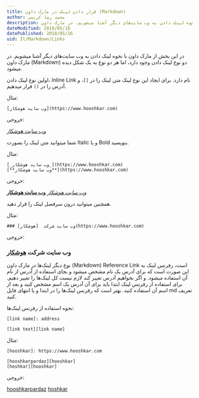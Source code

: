```yaml
---
title: قرار دادن لینک در مارک داون (Markdown)  
author: محمد رضا کریمی  
description: در این بخش از مارک داون با نحوه لینک دادن به وب سایت‌های دیگر آشنا میشویم. در مارک داون (Markdown) دو نوع لینک دادن وجود دارد، اما هر دو نوع به یک شکل دیده میشود.
dateModified: 2018/05/16  
datePublished: 2018/05/16  
uid: It/Markdown/Links  
---
```


در این بخش از مارک داون با نحوه لینک دادن به وب سایت‌های دیگر آشنا میشویم. در مارک داون (Markdown) دو نوع لینک دادن وجود دارد، اما هر دو نوع به یک شکل دیده میشود.

اولین نوع لینک دادن، Inline Link نام دارد. برای ایجاد این نوع لینک متن لینک را در `[]`، و آدرس را در `()` قرار میدهیم.

مثال:

```
[وب سایت هوشکار](https://www.hooshkar.com)
```

خروجی:

[وب سایت هوشکار](https://www.hooshkar.com)

شما میتوانید متن لینک را بصورت Italic و یا Bold بنویسید.

مثال:

```
[_وب سایت هوشکار_](https://www.hooshkar.com)
[**وب سایت هوشکار**](https://www.hooshkar.com)
```

خروجی:

[_وب سایت هوشکار_](https://www.hooshkar.com)
[**وب سایت هوشکار**](https://www.hooshkar.com)

همچنین میتوانید درون سرفصل لینک را قرار دهید.

مثال:

```
### وب سایت شرکت  [هوشکار](https://www.hooshkar.com)
```

خروجی:

### وب سایت شرکت  [هوشکار](https://www.hooshkar.com)

نوع دیگر لینک‌ها در مارک داون (Markdown) Reference Link است، رفرنس لینک به این صورت است که برای آدرس یک نام مشخص میشود و بجای استفاده از آدرس از نام آن استفاده میشود. و اگر بخواهیم آدرس تغییر کند لازم نیست کل لینک‌ها را تغییر دهیم. برای استفاده از رفرنس لینک ابتدا باید برای آن آدرس یک اسم مشخص کنید و بعد از اسم آن استفاده کنید. بهتر است که رفرنس لینک‌ها را در ابتدا و یا انتهای فایل md تعریف کنید.

نحوه استفاده از رفرنس لینک‌ها:

```
[link name]: address

[link text][link name]

```

مثال:

```
[hooshkar]: https://www.hooshkar.com

[hooshkarpardaz][hooshkar]
[hoshkar][hooshkar]
```

خروجی:

[hooshkar]: https://www.hooshkar.com

[hooshkarpardaz][hooshkar]
[hoshkar][hooshkar]
